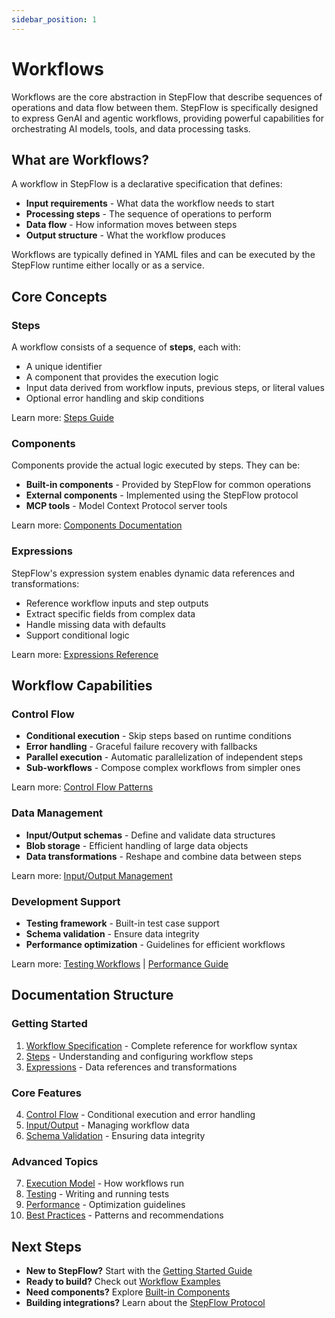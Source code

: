 ```yaml
---
sidebar_position: 1
---
```


# Workflows

Workflows are the core abstraction in StepFlow that describe sequences of operations and data flow between them. StepFlow is specifically designed to express GenAI and agentic workflows, providing powerful capabilities for orchestrating AI models, tools, and data processing tasks.

## What are Workflows?

A workflow in StepFlow is a declarative specification that defines:
- **Input requirements** - What data the workflow needs to start
- **Processing steps** - The sequence of operations to perform
- **Data flow** - How information moves between steps
- **Output structure** - What the workflow produces

Workflows are typically defined in YAML files and can be executed by the StepFlow runtime either locally or as a service.

## Core Concepts

### Steps
A workflow consists of a sequence of **steps**, each with:
- A unique identifier
- A component that provides the execution logic
- Input data derived from workflow inputs, previous steps, or literal values
- Optional error handling and skip conditions

Learn more: [Steps Guide](./steps.md)

### Components
Components provide the actual logic executed by steps. They can be:
- **Built-in components** - Provided by StepFlow for common operations
- **External components** - Implemented using the StepFlow protocol
- **MCP tools** - Model Context Protocol server tools

Learn more: [Components Documentation](../components/)

### Expressions
StepFlow's expression system enables dynamic data references and transformations:
- Reference workflow inputs and step outputs
- Extract specific fields from complex data
- Handle missing data with defaults
- Support conditional logic

Learn more: [Expressions Reference](./expressions.md)

## Workflow Capabilities

### Control Flow
- **Conditional execution** - Skip steps based on runtime conditions
- **Error handling** - Graceful failure recovery with fallbacks
- **Parallel execution** - Automatic parallelization of independent steps
- **Sub-workflows** - Compose complex workflows from simpler ones

Learn more: [Control Flow Patterns](./control-flow.md)

### Data Management
- **Input/Output schemas** - Define and validate data structures
- **Blob storage** - Efficient handling of large data objects
- **Data transformations** - Reshape and combine data between steps

Learn more: [Input/Output Management](./input_output.md)

### Development Support
- **Testing framework** - Built-in test case support
- **Schema validation** - Ensure data integrity
- **Performance optimization** - Guidelines for efficient workflows

Learn more: [Testing Workflows](./testing.md) | [Performance Guide](./performance.md)

## Documentation Structure

### Getting Started
1. [Workflow Specification](./specification.md) - Complete reference for workflow syntax
2. [Steps](./steps.md) - Understanding and configuring workflow steps
3. [Expressions](./expressions.md) - Data references and transformations

### Core Features
4. [Control Flow](./control-flow.md) - Conditional execution and error handling
5. [Input/Output](./input_output.md) - Managing workflow data
6. [Schema Validation](./schema.mdx) - Ensuring data integrity

### Advanced Topics
7. [Execution Model](./execution.md) - How workflows run
8. [Testing](./testing.md) - Writing and running tests
9. [Performance](./performance.md) - Optimization guidelines
10. [Best Practices](./best-practices.md) - Patterns and recommendations

## Next Steps

- **New to StepFlow?** Start with the [Getting Started Guide](../getting_started.md)
- **Ready to build?** Check out [Workflow Examples](../examples/)
- **Need components?** Explore [Built-in Components](../components/builtins.md)
- **Building integrations?** Learn about the [StepFlow Protocol](../protocol/)